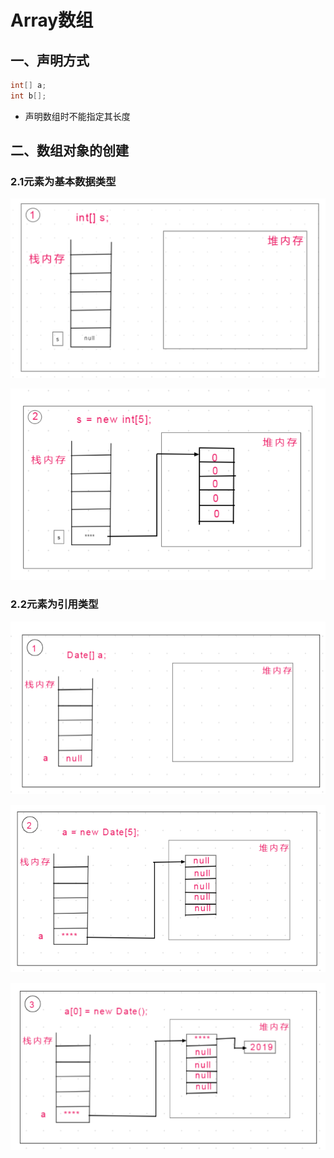 # Array数组

## 一、声明方式

```java
int[] a;
int b[];
```

- 声明数组时不能指定其长度

## 二、数组对象的创建

### 2.1元素为基本数据类型

![1555216006921](Array.assets/1555216006921.png)

![1555216387175](Array.assets/1555216387175.png)

### 2.2元素为引用类型

![1555216837672](Array.assets/1555216837672.png)

![1555217032611](Array.assets/1555217032611.png)

![1555217167172](Array.assets/1555217167172.png)